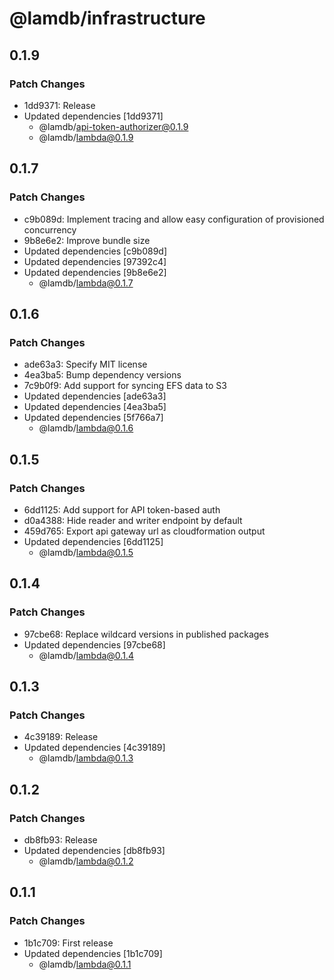 # @lamdb/infrastructure

## 0.1.9

### Patch Changes

- 1dd9371: Release
- Updated dependencies [1dd9371]
  - @lamdb/api-token-authorizer@0.1.9
  - @lamdb/lambda@0.1.9

## 0.1.7

### Patch Changes

- c9b089d: Implement tracing and allow easy configuration of provisioned concurrency
- 9b8e6e2: Improve bundle size
- Updated dependencies [c9b089d]
- Updated dependencies [97392c4]
- Updated dependencies [9b8e6e2]
  - @lamdb/lambda@0.1.7

## 0.1.6

### Patch Changes

- ade63a3: Specify MIT license
- 4ea3ba5: Bump dependency versions
- 7c9b0f9: Add support for syncing EFS data to S3
- Updated dependencies [ade63a3]
- Updated dependencies [4ea3ba5]
- Updated dependencies [5f766a7]
  - @lamdb/lambda@0.1.6

## 0.1.5

### Patch Changes

- 6dd1125: Add support for API token-based auth
- d0a4388: Hide reader and writer endpoint by default
- 459d765: Export api gateway url as cloudformation output
- Updated dependencies [6dd1125]
  - @lamdb/lambda@0.1.5

## 0.1.4

### Patch Changes

- 97cbe68: Replace wildcard versions in published packages
- Updated dependencies [97cbe68]
  - @lamdb/lambda@0.1.4

## 0.1.3

### Patch Changes

- 4c39189: Release
- Updated dependencies [4c39189]
  - @lamdb/lambda@0.1.3

## 0.1.2

### Patch Changes

- db8fb93: Release
- Updated dependencies [db8fb93]
  - @lamdb/lambda@0.1.2

## 0.1.1

### Patch Changes

- 1b1c709: First release
- Updated dependencies [1b1c709]
  - @lamdb/lambda@0.1.1
